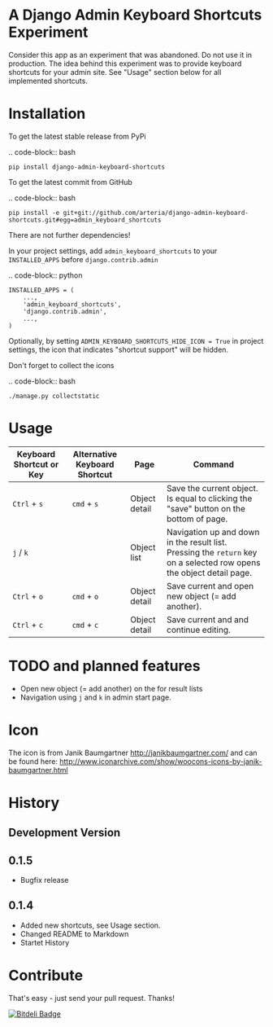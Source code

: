 A Django Admin Keyboard Shortcuts Experiment
============

Consider this app as an experiment that was abandoned. Do not use it in production. The idea behind this experiment was to provide keyboard shortcuts for your admin site. See "Usage" section below for all implemented shortcuts. 


Installation
============

To get the latest stable release from PyPi 

.. code-block:: bash

    pip install django-admin-keyboard-shortcuts

To get the latest commit from GitHub

.. code-block:: bash

    pip install -e git+git://github.com/arteria/django-admin-keyboard-shortcuts.git#egg=admin_keyboard_shortcuts

 
There are not further dependencies! 

In your project settings, add ``admin_keyboard_shortcuts`` to your ``INSTALLED_APPS`` before ``django.contrib.admin``

.. code-block:: python

    INSTALLED_APPS = (
        ...,
        'admin_keyboard_shortcuts',
        'django.contrib.admin', 
        ...,
    )
   


Optionally, by setting ``ADMIN_KEYBOARD_SHORTCUTS_HIDE_ICON = True`` in project settings, the icon that indicates 
"shortcut support" will be hidden. 

 


Don't forget to collect the icons

.. code-block:: bash

    ./manage.py collectstatic


Usage
============

Keyboard Shortcut or Key  | Alternative Keyboard Shortcut | Page | Command
 ------------- | ------------- | ------------- | -------------
``Ctrl`` + ``s`` |   ``cmd`` + ``s``  |  Object detail | Save the current object. Is equal to clicking the "save" button on the bottom of page.
 ``j`` / ``k`` | | Object list | Navigation up and down in the result list. Pressing the ``return`` key on a selected row opens the object detail page.
``Ctrl`` + ``o`` |   ``cmd`` + ``o``  |  Object detail | Save current and open new object (= add another). 
``Ctrl`` + ``c`` |   ``cmd`` + ``c``  |  Object detail | Save current and and continue editing. 

TODO and planned features
============

* Open new object (= add another) on the for result lists
* Navigation using ``j`` and ``k`` in admin start page.


Icon
============


The icon is from Janik Baumgartner http://janikbaumgartner.com/
and can be found here: http://www.iconarchive.com/show/woocons-icons-by-janik-baumgartner.html

History
============


Development Version
-------------------

0.1.5
-----

* Bugfix release

0.1.4
-----

* Added new shortcuts, see Usage section.
* Changed README to Markdown 
* Startet History



Contribute
============


That's easy - just send your pull request. Thanks!

[![Bitdeli Badge](https://d2weczhvl823v0.cloudfront.net/philippeowagner/django-admin-keyboard-shortcuts/trend.png)](https://bitdeli.com/free "Bitdeli Badge")

